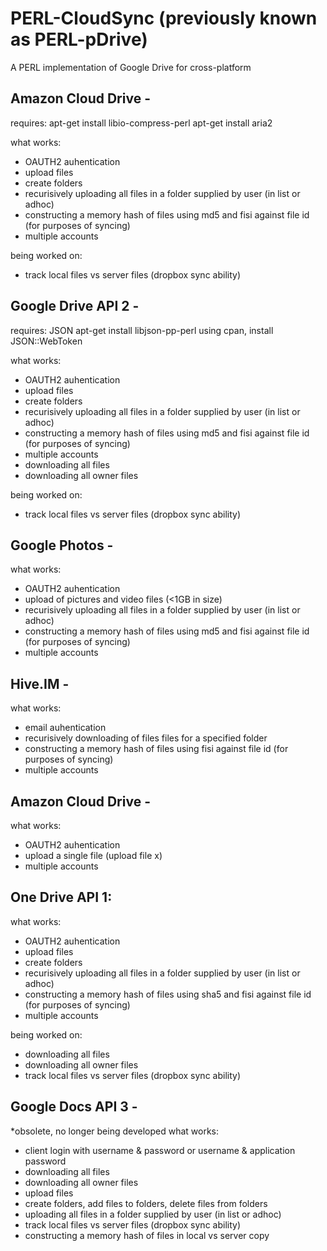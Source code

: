 PERL-CloudSync
(previously known as PERL-pDrive)
=================================

A PERL implementation of Google Drive for cross-platform



Amazon Cloud Drive -
-------------------------------
requires:
apt-get install libio-compress-perl
apt-get install aria2

what works:
- OAUTH2 auhentication
- upload files
- create folders
- recurisively uploading all files in a folder supplied by user (in list or adhoc)
- constructing a memory hash of files using md5 and fisi against file id (for purposes of syncing)
- multiple accounts

being worked on:
- track local files vs server files (dropbox sync ability)


Google Drive API 2 -
-------------------------------
requires: JSON
apt-get install libjson-pp-perl
using cpan, install JSON::WebToken

what works:
- OAUTH2 auhentication
- upload files
- create folders
- recurisively uploading all files in a folder supplied by user (in list or adhoc)
- constructing a memory hash of files using md5 and fisi against file id (for purposes of syncing)
- multiple accounts
- downloading all files
- downloading all owner files

being worked on:
- track local files vs server files (dropbox sync ability)

Google Photos -
--------------------------
what works:
- OAUTH2 auhentication
- upload of pictures and video files (<1GB in size)
- recurisively uploading all files in a folder supplied by user (in list or adhoc)
- constructing a memory hash of files using md5 and fisi against file id (for purposes of syncing)
- multiple accounts

Hive.IM -
----------------
what works:
- email auhentication
- recurisively downloading of files files for a specified folder
- constructing a memory hash of files using fisi against file id (for purposes of syncing)
- multiple accounts

Amazon Cloud Drive -
--------------------------------
what works:
- OAUTH2 auhentication
- upload a single file (upload file x)
- multiple accounts

One Drive API 1:
-------------------------
what works:
- OAUTH2 auhentication
- upload files
- create folders
- recurisively uploading all files in a folder supplied by user (in list or adhoc)
- constructing a memory hash of files using sha5 and fisi against file id (for purposes of syncing)
- multiple accounts

being worked on:
- downloading all files
- downloading all owner files
- track local files vs server files (dropbox sync ability)


Google Docs API 3 -
-------------------------------
*obsolete, no longer being developed
what works:
- client login with username & password or username & application password
- downloading all files
- downloading all owner files
- upload files
- create folders, add files to folders, delete files from folders
- uploading all files in a folder supplied by user (in list or adhoc)
- track local files vs server files (dropbox sync ability)
- constructing a memory hash of files in local vs server copy


